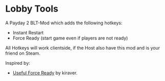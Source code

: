 # Lobby Tools
A Payday 2 BLT-Mod which adds the following hotkeys:
- Instant Restart
- Force Ready (start game even if players are not ready)

All Hotkeys will work clientside, if the Host also have this mod and is your friend on Steam.

Inspired by:
- [Useful Force Ready](http://www.nexusmods.com/payday2/mods/71/?) by kiraver.
